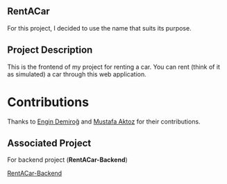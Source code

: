## RentACar 
For this project, I decided to use the name that suits its purpose.

## Project Description
This is the frontend of my project for renting a car. You can rent (think of it as simulated) a car through this web application.

# Contributions

Thanks to [Engin Demiroğ](https://https://github.com/engindemirog) and 
[Mustafa Aktoz](https://https://github.com/MustafaAktoz) for their contributions.

## Associated Project

For backend project (**RentACar-Backend**)

[RentACar-Backend](https://github.com/Fateehs/RentACar-Backend)
